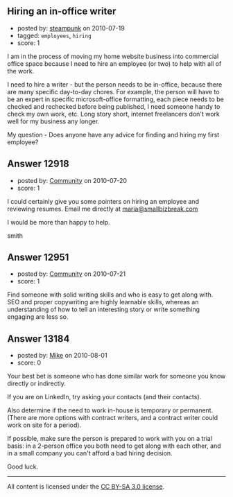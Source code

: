 ## Hiring an in-office writer

- posted by: [steampunk](https://stackexchange.com/users/-1/3862-steampunk) on 2010-07-19
- tagged: `employees`, `hiring`
- score: 1

I am in the process of moving my home website business into commercial office space because I need to hire an employee (or two) to help with all of the work.

I need to hire a writer - but the person needs to be in-office, because there are many specific day-to-day chores.  For example, the person will have to be an expert in specific microsoft-office formatting, each piece needs to be checked and rechecked before being published, I need someone handy to check my own work, etc.  Long story short, internet freelancers don't work well for my business any longer.

My question - Does anyone have any advice for finding and hiring my first employee?




## Answer 12918

- posted by: [Community](https://stackexchange.com/users/-1/-1-community) on 2010-07-20
- score: 1

I could certainly give you some pointers on hiring an employee and reviewing resumes.  Email me directly at maria@smallbizbreak.com

I would be more than happy to help. 

smith




## Answer 12951

- posted by: [Community](https://stackexchange.com/users/-1/-1-community) on 2010-07-21
- score: 1

Find someone with solid writing skills and who is easy to get along with. SEO and proper copywriting are highly learnable skills, whereas an understanding of how to tell an interesting story or write something engaging are less so. 


## Answer 13184

- posted by: [Mike](https://stackexchange.com/users/-1/3475-mike) on 2010-08-01
- score: 0

Your best bet is someone who has done similar work for someone you know directly or indirectly. 

If you are on LinkedIn, try asking your contacts (and their contacts).

Also determine if the need to work in-house is temporary or permanent. (There are more options with contract writers, and a contract writer could work on site for a period).

If possible, make sure the person is prepared to work with you on a trial basis: in a 2-person office you both need to get along with each other, and in a small company you can't afford a bad hiring decision.

Good luck.



---

All content is licensed under the [CC BY-SA 3.0 license](https://creativecommons.org/licenses/by-sa/3.0/).
